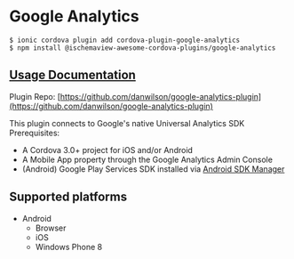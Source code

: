 # Google Analytics

```text
$ ionic cordova plugin add cordova-plugin-google-analytics
$ npm install @ischemaview-awesome-cordova-plugins/google-analytics
```

## [Usage Documentation](https://danielsogl.gitbook.io/awesome-cordova-plugins/plugins/google-analytics/)

Plugin Repo: [https://github.com/danwilson/google-analytics-plugin](https://github.com/danwilson/google-analytics-plugin)

This plugin connects to Google's native Universal Analytics SDK Prerequisites:

* A Cordova 3.0+ project for iOS and/or Android
* A Mobile App property through the Google Analytics Admin Console
* \(Android\) Google Play Services SDK installed via [Android SDK Manager](https://developer.android.com/sdk/installing/adding-packages.html)

## Supported platforms

* Android
  * Browser
  * iOS
  * Windows Phone 8

